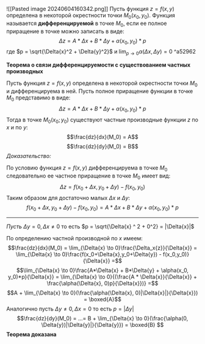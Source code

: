 ![[Pasted image 20240604160342.png]]
Пусть функция $z = f(x,y)$ определена в некоторой окрестности точки $M_0(x_0, y_0)$. Функция называется **дифференцируемой** в точке $M_0$, если ее полное приращение в точке можно записать в виде: $$\Delta{z} = A*\Delta{x} + B*\Delta{y} + \alpha(x_0, y_0)*p$$где $p = \sqrt{\Delta{x}^2 + \Delta{y}^2}$ и $\lim_{p \to 0}\alpha(\Delta{x}, \Delta{y}) = 0$ ^a52962

**Теорема о связи дифференцируемости с существованием частных производных**

Пусть функция $z = f(x,y)$ определена в некоторой окрестности точки $M_0$
и дифференцируема в ней. Пусть полное приращение функции в точке $M_0$ представимо в виде: $$\Delta{z} = A*\Delta{x} + B*\Delta{y} + \alpha(x_0, y_0)*p$$
Тогда в точке $M_0(x_0;y_0)$ существуют частные производные функции $z$ по $x$ и по $y$:
$$\frac{dz}{dx}(M_0) = A$$$$\frac{dz}{dy}(M_0) = B$$*Доказательство:* 

По условию функция $z = f(x,y)$ дифференцируема в точке $M_0$ следовательно ее частное приращение в точке $M_0$ имеет вид: $$\Delta{z} = f(x_0+\Delta{x},y_0+\Delta{y}) - f(x_0,y_0)$$ Таким образом для достаточно малых $\Delta{x}$ и $\Delta{y}$: $$f(x_0+\Delta{x},y_0+\Delta{y}) - f(x_0,y_0) = A*\Delta{x} + B*\Delta{y} + \alpha(x_0, y_0)*p$$

---
*Пусть* $\Delta{y} = 0, \Delta{x} \neq 0$ то есть $p = \sqrt{\Delta{x} ^ 2 + 0^2} = |\Delta{x}|$

По определению частной производной по $x$ имеем: $$\frac{dz}{dx}(M_0) = \lim_{\Delta{x} \to 0}\frac{\Delta_x{z}}{\Delta{x}} = \lim_{\Delta{x} \to 0}\frac{f(x_0+\Delta{x},y_0+\Delta{y}) - f(x_0,y_0)}{\Delta{x}} =$$$$\lim_{\Delta{x} \to 0}\frac{A*\Delta{x} + B*\Delta{y} + \alpha(x_0, y_0)*p}{\Delta{x}} = \lim_{\Delta{x} \to 0}{(\frac{A * \Delta{x}}{\Delta{x}} + \frac{\alpha(\Delta{x}, 0)p}{\Delta{x}})} =$$
$$A + \lim_{\Delta{x} \to 0}(\frac{\alpha(\Delta{x}, 0)|\Delta{x}|}{\Delta{x}}) = \boxed{A}$$
Аналогично пусть  $\Delta{y} \neq 0, \Delta{x} = 0$ то есть $p = |\Delta{y}|$ $$\frac{dz}{dy}(M_0) = ...= B + \lim_{\Delta{x} \to 0}(\frac{\alpha(0, \Delta{y})|\Delta{y}|}{\Delta{y}}) = \boxed{B} $$**Теорема доказана**
